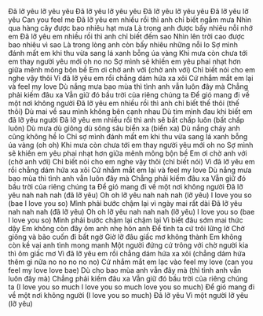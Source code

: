 Đã lỡ yêu lỡ yêu yêu
Đã lỡ yêu lỡ yêu yêu
Đã lỡ yêu lỡ yêu yêu
Đã lỡ yêu lỡ yêu
Can you feel me
Đã lỡ yêu em nhiều rồi thì anh chỉ biết ngắm mưa
Nhìn qua hàng cây được bao nhiêu hạt mưa
Là trong anh được bấy nhiêu nỗi nhớ em
Đã lỡ yêu em nhiều rồi thì anh chỉ biết đếm sao
Nhìn lên trời cao được bao nhiêu vì sao
Là trong lòng anh còn bấy nhiêu những nỗi lo
Sợ mình đánh mất em khi thu vừa sang lá xanh bỗng úa vàng
Khi mưa còn chưa tới em thay người yêu mới oh no no
Sợ mình sẽ khiến em yêu phai nhạt hơn giữa mênh mông bộn bề
Em ơi chờ anh với (chờ anh với)
Chỉ biết nói cho em nghe vậy thôi
Vì đã lỡ yêu em rồi chẳng dám hứa xa xôi
Cứ nhắm mắt em lại và feel my love
Dù nắng mưa bao mùa thì tình anh vẫn luôn đây mà
Chẳng phải kiếm đâu xa
Vẫn giữ đó bầu trời của riêng chúng ta
Để gió mang đi về một nơi không người
Đã lỡ yêu em nhiều rồi thì anh chỉ biết thế thôi (thế thôi)
Dù mai về sau mình không bên cạnh nhau
Dù tim mình đau khi biết em đã lỡ yêu người
Đã lỡ yêu em nhiều rồi thì anh sẽ bất chấp luôn (bất chấp luôn)
Dù mưa dù giông dù sông sâu biển xa (biển xa)
Dù nắng cháy anh cũng không hề lo
Chỉ sợ mình đánh mất em khi thu vừa sang lá xanh bỗng úa vàng (oh oh)
Khi mưa còn chưa tới em thay người yêu mới oh no
Sợ mình sẽ khiến em yêu phai nhạt hơn giữa mênh mông bộn bề
Em ơi chờ anh với (chờ anh với)
Chỉ biết nói cho em nghe vậy thôi (chỉ biết nói)
Vì đã lỡ yêu em rồi chẳng dám hứa xa xôi
Cứ nhắm mắt em lại và feel my love
Dù nắng mưa bao mùa thì tình anh vẫn luôn đây mà
Chẳng phải kiếm đâu xa
Vẫn giữ đó bầu trời của riêng chúng ta
Để gió mang đi về một nơi không người
Đã lỡ yêu nah nah nah (đã lỡ yêu)
Oh oh lỡ yêu nah nah nah (lỡ yêu)
I love you so (bae I love you so)
Mình phải bước chậm lại vì ngày mai rất dài
Đã lỡ yêu nah nah nah (đã lỡ yêu)
Oh oh lỡ yêu nah nah nah (lỡ yêu)
I love you so (bae I love you so)
Mình phải bước chậm lại chậm lại
Vì biết đâu sớm mai thức dậy
Em không còn đây ôm anh nhẹ hôn anh
Để tình ta cứ trôi lững lờ
Chờ giông và bão cuốn đi bất ngờ
Giờ lỡ đâu giấc mơ không thành
Em không còn kề vai anh tình mong manh
Một người đứng cứ trông với chờ người kia thì ôm giấc mơ
Vì đã lỡ yêu em rồi chẳng dám hứa xa xôi (chẳng dám hứa thêm gì nữa no no no no no)
Cứ nhắm mắt em lạc vào feel my love (can you feel my love love bae)
Dù cho bao mùa anh vẫn đây mà (thì tình anh vẫn luôn đây mà)
Chẳng phải kiếm đâu xa
Vẫn giữ đó bầu trời của riêng chúng ta (I love you so much I love you so much love you so much)
Để gió mang đi về một nơi không người (I love you so much)
Đã lỡ yêu
Vì một người lỡ yêu (lỡ yêu)
